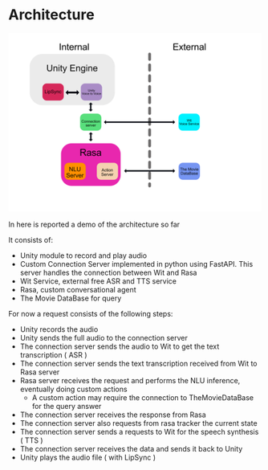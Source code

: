 # Architecture

![Alt text](assets/model.png)


In here is reported a demo of the architecture so far


It consists of:
- Unity module to record and play audio
- Custom Connection Server implemented in python using FastAPI. This server handles the connection between Wit and Rasa
- Wit Service, external free ASR and TTS service
- Rasa, custom conversational agent
- The Movie DataBase for query


For now a request consists of the following steps:
- Unity records the audio
- Unity sends the full audio to the connection server
- The connection server sends the audio to Wit to get the text transcription ( ASR )
- The connection server sends the text transcription received from Wit to Rasa server
- Rasa server receives the request and performs the NLU inference, eventually doing custom actions
  - A custom action may require the connection to TheMovieDataBase for the query answer
- The connection server receives the response from Rasa
- The connection server also requests from rasa tracker the current state
- The connection server sends a requests to Wit for the speech synthesis ( TTS )
- The connection server receives the data and sends it back to Unity
- Unity plays the audio file ( with LipSync )